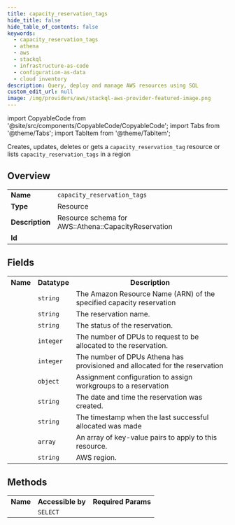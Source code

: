 ```yaml
---
title: capacity_reservation_tags
hide_title: false
hide_table_of_contents: false
keywords:
  - capacity_reservation_tags
  - athena
  - aws
  - stackql
  - infrastructure-as-code
  - configuration-as-data
  - cloud inventory
description: Query, deploy and manage AWS resources using SQL
custom_edit_url: null
image: /img/providers/aws/stackql-aws-provider-featured-image.png
---
```


import CopyableCode from '@site/src/components/CopyableCode/CopyableCode';
import Tabs from '@theme/Tabs';
import TabItem from '@theme/TabItem';

Creates, updates, deletes or gets a <code>capacity_reservation_tag</code> resource or lists <code>capacity_reservation_tags</code> in a region

## Overview
<table><tbody>
<tr><td><b>Name</b></td><td><code>capacity_reservation_tags</code></td></tr>
<tr><td><b>Type</b></td><td>Resource</td></tr>
<tr><td><b>Description</b></td><td>Resource schema for AWS::Athena::CapacityReservation</td></tr>
<tr><td><b>Id</b></td><td><CopyableCode code="aws.athena.capacity_reservation_tags" /></td></tr>
</tbody></table>

## Fields
<table><tbody><tr><th>Name</th><th>Datatype</th><th>Description</th></tr><tr><td><CopyableCode code="arn" /></td><td><code>string</code></td><td>The Amazon Resource Name (ARN) of the specified capacity reservation</td></tr>
<tr><td><CopyableCode code="name" /></td><td><code>string</code></td><td>The reservation name.</td></tr>
<tr><td><CopyableCode code="status" /></td><td><code>string</code></td><td>The status of the reservation.</td></tr>
<tr><td><CopyableCode code="target_dpus" /></td><td><code>integer</code></td><td>The number of DPUs to request to be allocated to the reservation.</td></tr>
<tr><td><CopyableCode code="allocated_dpus" /></td><td><code>integer</code></td><td>The number of DPUs Athena has provisioned and allocated for the reservation</td></tr>
<tr><td><CopyableCode code="capacity_assignment_configuration" /></td><td><code>object</code></td><td>Assignment configuration to assign workgroups to a reservation</td></tr>
<tr><td><CopyableCode code="creation_time" /></td><td><code>string</code></td><td>The date and time the reservation was created.</td></tr>
<tr><td><CopyableCode code="last_successful_allocation_time" /></td><td><code>string</code></td><td>The timestamp when the last successful allocated was made</td></tr>
<tr><td><CopyableCode code="tags" /></td><td><code>array</code></td><td>An array of key-value pairs to apply to this resource.</td></tr>
<tr><td><CopyableCode code="region" /></td><td><code>string</code></td><td>AWS region.</td></tr>
</tbody></table>

## Methods

<table><tbody>
  <tr>
    <th>Name</th>
    <th>Accessible by</th>
    <th>Required Params</th>
  </tr>
  <tr>
    <td><CopyableCode code="view" /></td>
    <td><code>SELECT</code></td>
    <td><CopyableCode code="region" /></td>
  </tr>
</tbody></table>








